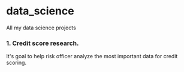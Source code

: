 # data_science
All my data science projects
### 1. Credit score research. 
It's goal to help risk officer analyze the most important data for credit scoring.
